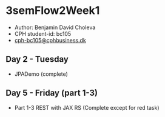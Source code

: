# 3semFlow2Week1
- Author: Benjamin David Choleva
- CPH student-id: bc105
- cph-bc105@cphbusiness.dk


## Day 2 - Tuesday

* JPADemo (complete)

## Day 5 - Friday (part 1-3)

* Part 1-3 REST with JAX RS (Complete except for red task)